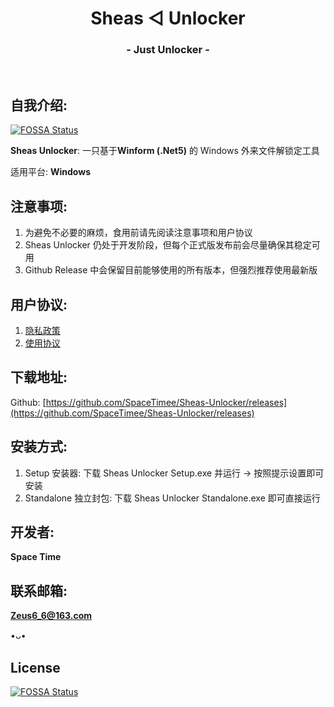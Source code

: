 <h1 align="center">Sheas ◁ Unlocker</h1>
<h3 align="center">- Just Unlocker -</h3>
</br>

## 自我介绍:
[![FOSSA Status](https://app.fossa.com/api/projects/git%2Bgithub.com%2FSpaceTimee%2FSheas-Unlocker.svg?type=shield)](https://app.fossa.com/projects/git%2Bgithub.com%2FSpaceTimee%2FSheas-Unlocker?ref=badge_shield)

**Sheas Unlocker**: 一只基于**Winform (.Net5)** 的 Windows 外来文件解锁定工具

适用平台: **Windows**

## 注意事项:
1. 为避免不必要的麻烦，食用前请先阅读注意事项和用户协议
2. Sheas Unlocker 仍处于开发阶段，但每个正式版发布前会尽量确保其稳定可用
3. Github Release 中会保留目前能够使用的所有版本，但强烈推荐使用最新版

## 用户协议:
1. [隐私政策](https://thoughts.teambition.com/share/62215b3f8ecda0004135fa83#title=Sheas_Unlocker_隐私政策)
2. [使用协议](https://thoughts.teambition.com/share/62215bb80afc380041785103#title=Sheas_Unlocker_使用协议)

## 下载地址:
Github: [https://github.com/SpaceTimee/Sheas-Unlocker/releases](https://github.com/SpaceTimee/Sheas-Unlocker/releases)

## 安装方式:
1. Setup 安装器: 下载 Sheas Unlocker Setup.exe 并运行 -> 按照提示设置即可安装
2. Standalone 独立封包: 下载 Sheas Unlocker Standalone.exe 即可直接运行

## 开发者:
**Space Time**

## 联系邮箱:
**Zeus6_6@163.com**

•ᴗ•


## License
[![FOSSA Status](https://app.fossa.com/api/projects/git%2Bgithub.com%2FSpaceTimee%2FSheas-Unlocker.svg?type=large)](https://app.fossa.com/projects/git%2Bgithub.com%2FSpaceTimee%2FSheas-Unlocker?ref=badge_large)